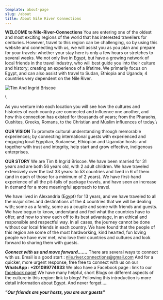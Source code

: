 ```yaml
---
template: about-page
slug: /about
title: About Nile River Connections
---
```

**WELCOME to Nile-River-Connections**
You are entering one of the oldest and most exciting regions of the world that has interested travellers for
centuries. However, travel to this region can be challenging, so by using this website and connecting with us,
we will assist you as you plan and prepare for your travels: whether your stay here is only a few hours or
stretches to several weeks. We not only live in Egypt, but have a growing network of local friends in the travel
industry, who will best guide you into their culture and history; creating an experience of a lifetime.
We primarily focus on Egypt, and can also assist with travel to Sudan, Ethiopia and Uganda; 4 countries very
dependent on the Nile River.

![Tim And Ingrid Briscoe](/assets/tim-_-ingrid-alexandria-egypt-2021-.jpeg "WELCOME to Nile-River-Connections")

\

As you venture into each location you will see how the cultures and histories of each country are connected
and influence one another, and how this connection has existed for thousands of years; from the Pharaohs,
Cushites, Greeks, Romans, to the Christian and Muslim influences of today.\

**OUR VISION**
To promote cultural understanding through memorable experiences; by connecting international guests with
experienced and engaging local Egyptian, Sudanese, Ethiopian and Ugandan hosts: and together with trust
and integrity, help start and grow effective, indigenous enterprises.

**OUR STORY**
We are Tim & Ingrid Briscoe. We have been married for 31 years and are both 56
years old, with 2 adult children. We have traveled extensively over the last 33
years: to 53 countries and lived in 6 of them (and in each of those for a minimum of
2 years). We have first-hand experience of all the pit-falls of package travels, and
have seen an increase in demand for a more meaningful approach to travel.

We have lived in Alexandria (Egypt) for 13 years, and we have traveled to all the
major sites and destinations of the 4 countries that we will be dealing with; some as a family, some as a couple
and some with friends and guests. We have begun to know, understand and feel what the countries have to
offer, and how to show each off to its best advantage, in an ethical and responsible and respectful way.
In all cases, the journey cannot be done without our local friends in each country. We have found that the
people of this region are some of the most hardworking, kind hearted, fun loving people we have ever met,
who love their countries and cultures and look forward to sharing them with guests.

***Connect with us and move forward…….***
There are several ways to connect with us. Email is a good start : [nile.river.connections@gmail.com](mailto:nile.river.connections@gmail.com)
And for a quicker, more urgent response, free free to connect with us on our **WhatsApp : +201099774633**
We also have a Facebook page : link to our [facebook page!](https://www.facebook.com/NileRiverConnections/)
We have many helpful, short Blogs on different aspects of the culture in this region: link to blogs!
Following this introduction is more detail information about Egypt. And never forget…..

***"Our friends are your hosts, you are our guests”***